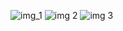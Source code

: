 ![img_1](https://github.com/user-attachments/assets/2562a89f-a553-4474-b33b-173d1f571285)
![img 2](https://github.com/user-attachments/assets/6c6efe3e-73ec-4b5e-88f7-0826d65f9954)
![img 3](https://github.com/user-attachments/assets/ec1306a7-eb5d-46ea-94af-6d8637fb0c92)
